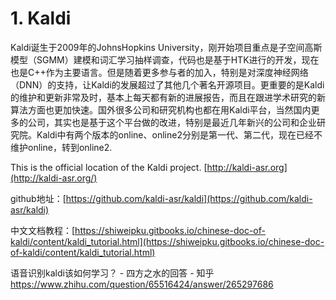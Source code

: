 # 1. Kaldi

Kaldi诞生于2009年的JohnsHopkins University，刚开始项目重点是子空间高斯模型（SGMM）建模和词汇学习抽样调查，代码也是基于HTK进行的开发，现在也是C++作为主要语言。但是随着更多参与者的加入，特别是对深度神经网络（DNN）的支持，让Kaldi的发展超过了其他几个著名开源项目。更重要的是Kaldi的维护和更新非常及时，基本上每天都有新的进展报告，而且在跟进学术研究的新算法方面也更加快速。国外很多公司和研究机构也都在用Kaldi平台，当然国内更多的公司，其实也是基于这个平台做的改进，特别是最近几年新兴的公司和企业研究院。Kaldi中有两个版本的online、online2分别是第一代、第二代，现在已经不维护online，转到online2.

This is the official location of the Kaldi project. [http://kaldi-asr.org](http://kaldi-asr.org/)



github地址：[https://github.com/kaldi-asr/kaldi](https://github.com/kaldi-asr/kaldi)





中文文档教程：[https://shiweipku.gitbooks.io/chinese-doc-of-kaldi/content/kaldi_tutorial.html](https://shiweipku.gitbooks.io/chinese-doc-of-kaldi/content/kaldi_tutorial.html)











语音识别kaldi该如何学习？ - 四方之水的回答 - 知乎 https://www.zhihu.com/question/65516424/answer/265297686


























































